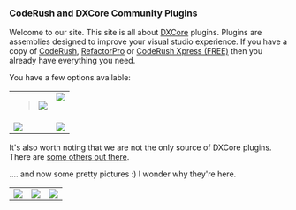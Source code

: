 ### CodeRush and DXCore Community Plugins ###
Welcome to our site.
This site is all about [DXCore](http://www.devexpress.com/Downloads/NET/IDETools/DXCore/) plugins.
Plugins are assemblies designed to improve your visual studio experience.
If you have a copy of [CodeRush](http://devexpress.com/Products/Visual_Studio_Add-in/Coding_Assistance/), [RefactorPro](http://devexpress.com/Products/Visual_Studio_Add-in/Refactoring/) or [CodeRush Xpress (FREE)](http://www.devexpress.com/Products/Visual_Studio_Add-in/CodeRushX/) then you already have everything you need.

You have a few options available:

<table border='0'>
<tr>
<td valign='Top'>
<blockquote><a href='http://code.google.com/p/dxcorecommunityplugins/wiki/Prerequisites' title='The prerequisites for using the plugins on this site'><img src='http://dxcorecommunityplugins.googlecode.com/svn/trunk/Common/Graphics/ButtonsSlim/Prerequisites.png' /></a>
</td>
<td valign='Top'>
<a href='http://code.google.com/p/dxcorecommunityplugins/wiki/GetPlugins'><img src='http://dxcorecommunityplugins.googlecode.com/svn/trunk/Common/Graphics/ButtonsSlim/GetPlugins.png' /></a>
</td>
</tr>
<tr>
<td valign='Top'>
<a href='http://code.google.com/p/dxcorecommunityplugins/wiki/GetSource'><img src='http://dxcorecommunityplugins.googlecode.com/svn/trunk/Common/Graphics/ButtonsSlim/GetSource.png' /></a>
</td>
<td valign='Top'>
<a href='http://code.google.com/p/dxcorecommunityplugins/wiki/WritePlugins' title='Resources to help you write your own plugin'> <img src='http://dxcorecommunityplugins.googlecode.com/svn/trunk/Common/Graphics/ButtonsSlim/WritePlugins.png' /></a>
</td>
</tr>
</table></blockquote>


It's also worth noting that we are not the only source of DXCore plugins.
There are [some others out there](3rdPartyPlugins.md).

.... and now some pretty pictures :) I wonder why they're here.
<table border='0'>
<tr>
<td valign='Top'>
<img src='http://dxcorecommunityplugins.googlecode.com/svn/trunk/Common/Graphics/EggHunt/TheGuIsA.jpg' />
</td>
<td valign='Top'>
<img src='http://dxcorecommunityplugins.googlecode.com/svn/trunk/Common/Graphics/EggHunt/DesOeufs.jpg' />
</td>
<td valign='Top'>
<img src='http://dxcorecommunityplugins.googlecode.com/svn/trunk/Common/Graphics/EggHunt/NotPointBut.jpg' />
</td>
</tr>
</table>